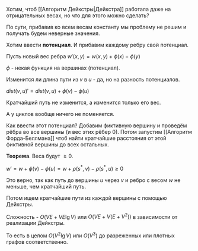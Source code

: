 Хотим, чтоб [[Алгоритм Дейкстры|Дейкстра]] работала даже на отрицательных весах, но что для этого можно сделать?

По сути, прибавив ко всем весам константу мы проблему не решим и получать будем неверные значения.

Хотим ввести **потенциал**. И прибавим каждому ребру свой потенциал.

Пусть новый вес ребра $w'(x, y) = w(x, y) + \phi(x) - \phi(y)$

$\phi$ - некая функция на вершинах (потенциал).

Изменится ли длина пути из $v$ в $u$ - да, но на разность потенциалов.

$dist(v, u)' = dist(v, u) + \phi(v) - \phi(u)$

Кратчайший путь не изменится, а изменится только его вес.

А у циклов вообще ничего не поменяется.

Как ввести этот потенциал? Добавим фиктивную вершину и проведём рёбра во все вершины (и вес этих рёбер 0). Потом запустим [[Алгоритм Форда-Беллмана]] чтоб найти кратчайшие расстояния от этой фиктивной вершины до всех остальных.

**Теорема**. Веса будут $\geq 0$.

$w' = w + \phi(v) - \phi(u) = w + \rho(s^{*}, v) - \rho(s^{*}, u) \geq 0$

Это верно, так как путь до вершины $u$ через $v$ и ребро с весом $w$ не меньше, чем кратчайший путь.

Потом ищем кратчайшие пути из каждой вершины с помощью Дейкстры.

Сложность - $O(VE + VE\lg V)$ или $O(VE + V(E + V^{2}))$ в зависимости от реализации Дейкстры.

То есть в целом $O(V^{2}\lg V)$ или $O(V^{3})$ до разреженных или плотных графов соответственно.
